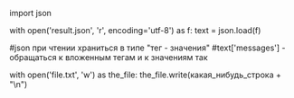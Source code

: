 import json

with open('result.json', 'r', encoding='utf-8') as f:
    text = json.load(f)

#json при чтении храниться в типе "тег - значения"
#text['messages'] - обращаться к вложенным тегам и к значениям так

with open('file.txt', 'w') as the_file:
        the_file.write(какая_нибудь_строка + "\n")